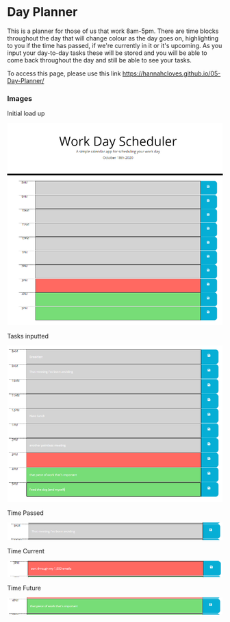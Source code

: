 Day Planner
=====================

This is a planner for those of us that work 8am-5pm. 
There are time blocks throughout the day that will change colour as the day goes on, highlighting to you if the time has passed, if we're currently in it or it's upcoming.
As you input your day-to-day tasks these will be stored and you will be able to come back throughout the day and still be able to see your tasks. 

To access this page, please use this link https://hannahcloves.github.io/05-Day-Planner/

### Images

Initial load up

![MainPage](/Assets/MainPage.PNG)

Tasks inputted

![TasksInputted](/Assets/TasksInputted.PNG)

Time Passed

![TimePassed](/Assets/TimePassed.PNG)

Time Current

![TimeCurrent](/Assets/TimeCurrent.PNG)

Time Future

![TimeFuture](/Assets/TimeFuture.PNG)




